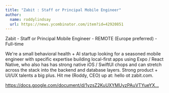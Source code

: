 ```yaml
---
title: "Zabit : Staff or Principal Mobile Engineer"
author:
  name: roddylindsay
  url: https://news.ycombinator.com/item?id=42920851
---
```

Zabit - Staff or Principal Mobile Engineer - REMOTE (Europe preferred) - Full-time

We&#x27;re a small behavioral health + AI startup looking for a seasoned mobile engineer with specific expertise building local-first apps using Expo &#x2F; React Native, who also has has strong native iOS &#x2F; SwiftUI chops and can stretch across the stack into the backend and database layers. Strong product + UI&#x2F;UX talents a big plus. Hit me (Roddy, CEO) up at: hello αt zabit.com.

<a href="https:&#x2F;&#x2F;docs.google.com&#x2F;document&#x2F;d&#x2F;1yzsZ2KuUXYMUyzPAuVTYueYXTOI96gEwq_RtFrv26A8" rel="nofollow">https:&#x2F;&#x2F;docs.google.com&#x2F;document&#x2F;d&#x2F;1yzsZ2KuUXYMUyzPAuVTYueYX...</a>
<JobApplication />
